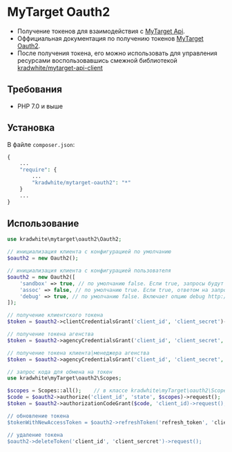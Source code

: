 # MyTarget Oauth2
- Получение токенов для взаимодействия с [MyTarget Api](https://target.my.com/adv/api-marketing).
- Оффициальная документация по получению токенов [MyTarget Oauth2](https://target.my.com/adv/api-marketing/doc/authorization).
- После получения токена, его можно использовать для управления ресурсами воспользовавшись смежной библиотекой [kradwhite/mytarget-api-client](https://github.com/kradwhite/mytarget-api-client)

## Требования
 * PHP 7.0 и выше
 
## Установка  
В файле `composer.json`:
```php
{
    ...
    "require": {
        ...
        "kradwhite/mytarget-oauth2": "*"
    }
    ...
}
```

## Использование
```php
use kradwhite\mytarget\oauth2\Oauth2;

// инициализация клиента с конфигурацией по умолчанию
$oauth2 = new Oauth2();

// инициализация клиента с конфигурацией пользователя
$oauth2 = new Oauth2([
    'sandbox' => true, // по умолчанию false. Если true, запросы будут отправляться к песочнице myTarget.
    'assoc' => false, // по умолчанию true. Если true, ответом на запросы к myTarget будет ассоциативный массив, в противном случае объект.
    'debug' => true, // по умолчанию false. Включает опцию debug http://docs.guzzlephp.org/en/stable/request-options.html#debug.
]);

// получение клиентского токена
$token = $oauth2->clientCredentialsGrant('client_id', 'client_secret')->request();

// получение токена агенства
$token = $oauth2->agencyCredentialsGrant('client_id', 'client_secret', 'agency_client_name')->request();

// получение токена клиента|менеджера агенства
$token = $oauth2->agencyCredentialsGrant('client_id', 'client_secret', 'agency_client_name', 'agency_access_token')->request();

// запрос кода для обмена на токен
use kradwhite\myTarget\oauth2\Scopes;

$scopes = Scopes::all();    // в классе kradwhite\myTarget\oauth2\Scopes существует несколько методов с различными вариантами прав и константы для своего набора прав.  
$code = $oauth2->authorize('client_id', 'state', $scopes)->request();
$token = $oauth2->authorizationCodeGrant($code, 'client_id)->request();

// обновление токена
$tokenWithNewAccessToken = $oauth2->refreshToken('refresh_token', 'client_id', 'client_secret')->request();

// удаление токена
$oauth2->deleteToken('client_id', 'client_sercret')->request();
```
